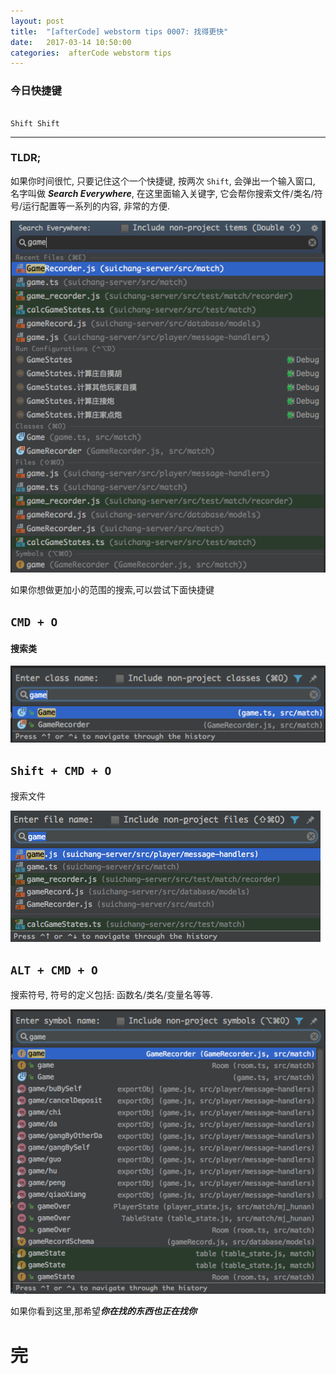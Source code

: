 ```yaml
---
layout: post
title:  "[afterCode] webstorm tips 0007: 找得更快"
date:   2017-03-14 10:50:00
categories:  afterCode webstorm tips
---
```


### 今日快捷键

```

Shift Shift

```

----


### TLDR;

如果你时间很忙, 只要记住这个一个快捷键, 按两次 `Shift`, 会弹出一个输入窗口, 名字叫做 ***Search Everywhere***, 在这里面输入关键字, 它会帮你搜索文件/类名/符号/运行配置等一系列的内容, 非常的方便.

![search everywhere](https://raw.githubusercontent.com/stormslowly/stormslowly.github.io/master/imgs/shift_shift_game.png)


如果你想做更加小的范围的搜索,可以尝试下面快捷键


## `CMD + O`
#### 搜索类

![search class](https://raw.githubusercontent.com/stormslowly/stormslowly.github.io/master/imgs/cmd+o_class_game.png)

## `Shift + CMD + O`
搜索文件

![search file](https://raw.githubusercontent.com/stormslowly/stormslowly.github.io/master/imgs/shift+cmd+o_game.png)

## `ALT + CMD + O`
搜索符号, 符号的定义包括: 函数名/类名/变量名等等.

![search file](https://raw.githubusercontent.com/stormslowly/stormslowly.github.io/master/imgs/alt+cmd+o_game.png)



如果你看到这里,那希望***你在找的东西也正在找你***

# 完
